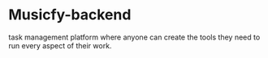 # Musicfy-backend

task management platform where anyone can create the tools they need to run every aspect of their work.
